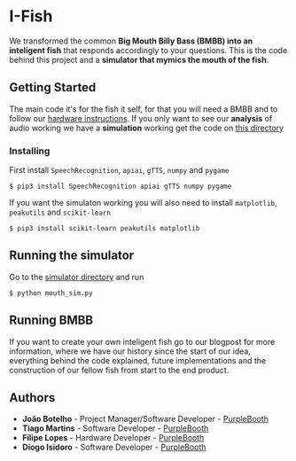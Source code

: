 # I-Fish

We transformed the common **Big Mouth Billy Bass (BMBB) into an inteligent fish** that responds accordingly to your questions.
This is the code behind this project and a **simulator that mymics the mouth of the fish**.

## Getting Started

The main code it's for the fish it self, for that you will need a BMBB and to follow our [hardware instructions]().
If you only want to see our **analysis** of audio working we have a **simulation** working get the code on [this directory](https://github.com/joaoabotelho/I-Fish/tree/master/simulator)

### Installing

First install `SpeechRecognition`, `apiai`, `gTTS`, `numpy` and `pygame`
```
$ pip3 install SpeechRecognition apiai gTTS numpy pygame
```

If you want the simulaton working you will also need to install `matplotlib`, `peakutils` and `scikit-learn` 
```
$ pip3 install scikit-learn peakutils matplotlib 
```

## Running the simulator

Go to the [simulator directory](https://github.com/joaoabotelho/I-Fish/tree/master/simulator) and run
```
$ python mouth_sim.py
```

## Running BMBB

If you want to create your own inteligent fish go to our blogpost for more information, where we have our history since the start of our idea, everything behind the code explained, future implementations and the construction of our fellow fish from start to the end product.

## Authors

* **João Botelho** - Project Manager/Software Developer - [PurpleBooth](https://github.com/joaoabotelho)
* **Tiago Martins** - Software Developer - [PurpleBooth](https://github.com/tmartins1)
* **Filipe Lopes** - Hardware Developer - [PurpleBooth](https://github.com/erbarbar)
* **Diogo Isidoro** - Software Developer - [PurpleBooth](https://github.com/diogo8)
